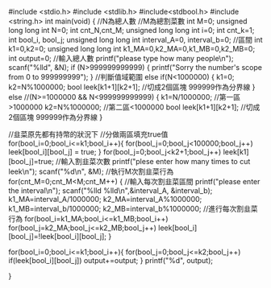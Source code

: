 #include <stdio.h>
#include <stdlib.h>
#include<stdbool.h>
#include <string.h> 
int main(void) {
  //N為總人數
  //M為總割菜數
  int M=0;
  unsigned long long int N=0;
  int cnt_N,cnt_M;
  unsigned long long int i=0;
  int cnt_k=1;
  int bool_i, bool_j;
  unsigned long long int interval_A=0, interval_b=0; //區間
  int k1=0,k2=0;
  unsigned long long int k1_MA=0,k2_MA=0,k1_MB=0,k2_MB=0;
  int output=0;
  //輸入總人數
  printf("please type how many people\n");
  scanf("%lld", &N);
  if (N>999999999999)
  {
    printf("Sorry the number's scope from 0 to 999999999");
  }
  //判斷值域範圍
  else if(N<1000000)
  { 
    k1=0;
    k2=N%1000000;
    bool leek[k1+1][k2+1]; //切成2個區塊 999999作為分界線
  }
  else //(N>=1000000 && N<999999999999) 
  {
    k1=N/1000000; //第一區>1000000
    k2=N%1000000; //第二區<1000000
    bool leek[k1+1][k2+1]; //切成2個區塊 999999作為分界線
  }
  

  //韭菜原先都有持幣的狀況下 
  //分做兩區填充true值
  for(bool_i=0;bool_i<=k1;bool_i++){
    for(bool_j=0;bool_j<100000;bool_j++)
    leek[bool_i][bool_j] = true; 
    }
    for(bool_j=0;bool_j<k2+1;bool_j++)
    leek[k1][bool_j]=true;
//輸入割韭菜次數
  printf("plese enter how many times to cut leek\n");
  scanf("%d\n", &M);
  //執行M次割韭菜行為
  for(cnt_M=0;cnt_M<M;cnt_M++)
  {
    //輸入每次割韭菜區間
    printf("please enter the interval\n");
    scanf("%lld %lld\n",&interval_A, &interval_b);
    k1_MA=interval_A/1000000;
    k2_MA=interval_A%1000000;
    k1_MB=interval_b/1000000;
    k2_MB=interval_b%1000000;
    //進行每次割韭菜行為
    for(bool_i=k1_MA;bool_i<=k1_MB;bool_i++)
      for(bool_j=k2_MA;bool_j<=k2_MB;bool_j++)
      leek[bool_i][bool_j]=!leek[bool_i][bool_j];
  }

  for(bool_i=0;bool_i<=k1;bool_i++){
    for(bool_j=0;bool_j<=k2;bool_j++)
    if(leek[bool_i][bool_j])
    output+=output;
  }
  printf("%d", output);

}
